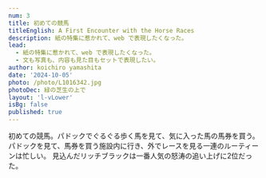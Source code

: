 ```yaml
---
num: 3
title: 初めての競馬
titleEnglish: A First Encounter with the Horse Races
description: 紙の特集に惹かれて、web で表現したくなった。
lead:
  - 紙の特集に惹かれて、web で表現したくなった。
  - 文も写真も、内容も見た目もセットで表現したい。
author: koichiro yamashita
date: '2024-10-05'
photo: /photo/L1016342.jpg
photoDec: 緑の芝生の上で
layout: 'l-vLower'
isBg: false
published: true
---
```


初めての競馬。パドックでぐるぐる歩く馬を見て、気に入った馬の馬券を買う。  
パドックを見て、馬券を買う施設内に行き、外でレースを見る一連のルーティーンは忙しい。
見込んだリッチブラックは一番人気の怒涛の追い上げに2位だった。
